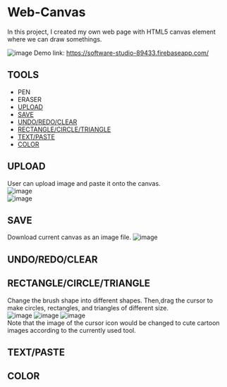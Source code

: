 # Web-Canvas
In this project, I created my own web page with HTML5 canvas element where we can draw somethings.  
 
![image](https://user-images.githubusercontent.com/86723888/179046028-a8b2133b-0ae1-4322-a382-9951c1d773d5.png)
Demo link:  https://software-studio-89433.firebaseapp.com/ 

## TOOLS
* PEN
* ERASER
* [UPLOAD](#UPLOAD)
* [SAVE](#SAVE)
* [UNDO/REDO/CLEAR](#UNDO/REDO/CLEAR)
* [RECTANGLE/CIRCLE/TRIANGLE](#RECTANGLE/CIRCLE/TRIANGLE)
* [TEXT/PASTE](#TEXT/PASTE)
* [COLOR](#COLOR)  
  
## UPLOAD
User can upload image and paste it onto the canvas.  
![image](https://user-images.githubusercontent.com/86723888/179055674-f95719a2-367c-4458-b761-cd027377e1ce.png)    
![image](https://user-images.githubusercontent.com/86723888/179055712-83562824-5f01-422d-9722-0016501ef8b8.png)





## SAVE
Download current canvas as an image file.
![image](https://user-images.githubusercontent.com/86723888/179055245-f71d930a-6fce-4f43-bd0f-04f182608253.png)


## UNDO/REDO/CLEAR
## RECTANGLE/CIRCLE/TRIANGLE
Change the brush shape into different shapes.
Then,drag the cursor to make circles, rectangles, and triangles of different size.   
![image](https://user-images.githubusercontent.com/86723888/179053757-43703d24-cb99-40b8-bce3-49b66e37425c.png)
![image](https://user-images.githubusercontent.com/86723888/179053013-0cac8929-824f-4a90-ba9c-6ce00bf0a4f5.png)
![image](https://user-images.githubusercontent.com/86723888/179053047-f5f61e66-69d6-47d5-9d0a-e8ca93ae545b.png)  
Note that the image of the cursor icon would be changed to cute cartoon images according to the currently used tool. 



## TEXT/PASTE
## COLOR

